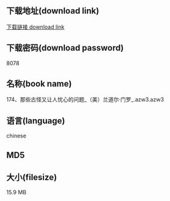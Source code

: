 ## 下载地址(download link)
[下载链接 download link](https://voluble-croquembouche-d321dc.netlify.app/?s=174%E3%80%81%E9%82%A3%E4%BA%9B%E5%8F%A4%E6%80%AA%E5%8F%88%E8%AE%A9%E4%BA%BA%E5%BF%A7%E5%BF%83%E7%9A%84%E9%97%AE%E9%A2%98_%EF%BC%88%E7%BE%8E%EF%BC%89%E5%85%B0%E9%81%93%E5%B0%94%C2%B7%E9%97%A8%E7%BD%97_.azw3)

## 下载密码(download password)
8078

## 名称(book name)
174、那些古怪又让人忧心的问题_（美）兰道尔·门罗_.azw3.azw3

## 语言(language)
chinese

## MD5


## 大小(filesize)
15.9 MB
